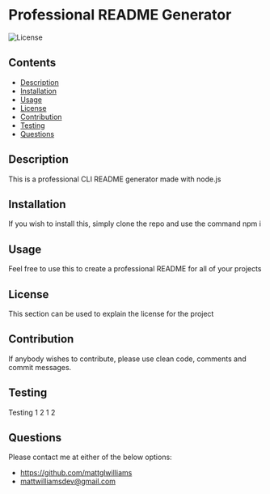 # Professional README Generator
![License](https://img.shields.io/badge/License-Apache-green.svg)
## Contents
* [Description](#Description)
* [Installation](#Installation)
* [Usage](#Usage)
* [License](#License)
* [Contribution](#Contribution)
* [Testing](#Testing)
* [Questions](#Questions)

## Description
This is a professional CLI README generator made with node.js

## Installation
If you wish to install this, simply clone the repo and use the command npm i

## Usage
Feel free to use this to create a professional README for all of your projects

## License
This section can be used to explain the license for the project

## Contribution
If anybody wishes to contribute, please use clean code, comments and commit messages.

## Testing
Testing 1 2 1 2

## Questions
Please contact me at either of the below options:
* https://github.com/mattglwilliams
* mattwilliamsdev@gmail.com